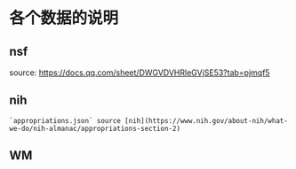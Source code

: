 # 各个数据的说明

## nsf
source: https://docs.qq.com/sheet/DWGVDVHRleGVjSE53?tab=pjmqf5

## nih
    `appropriations.json` source [nih](https://www.nih.gov/about-nih/what-we-do/nih-almanac/appropriations-section-2)

## WM